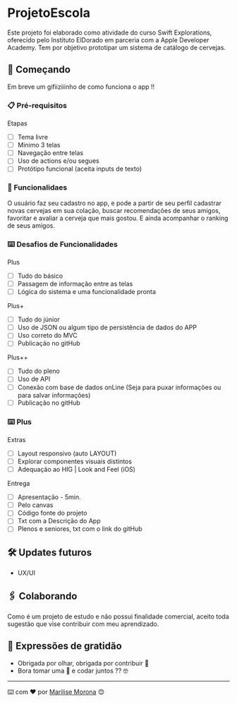 # ProjetoEscola

Este projeto foi elaborado como atividade do curso Swift Explorations, oferecido pelo Instituto ElDorado em parceria com a Apple Developer Academy.
Tem por objetivo prototipar um sistema de catálogo de cervejas.

## 🚀 Começando

Em breve um gifiiziiinho de como funciona o app !!

### 📋 Pré-requisitos

Etapas

- [ ] Tema livre
- [ ] Minimo 3 telas
- [ ] Navegação entre telas
- [ ] Uso de actions e/ou segues
- [ ] Protótipo funcional (aceita inputs de texto)

### 🔧 Funcionalidaes

O usuário faz seu cadastro no app, e pode a partir de seu perfil cadastrar novas cervejas em sua colação, buscar recomendações de seus amigos, favoritar e avaliar a cerveja que mais gostou. E ainda acompanhar o ranking de seus amigos.

### ⌨️ Desafios de Funcionalidades

Plus
- [ ] Tudo do básico
- [ ] Passagem de informação entre as telas
- [ ] Lógica do sistema e uma funcionalidade pronta

Plus+
- [ ] Tudo do júnior
- [ ] Uso de JSON ou algum tipo de persistência  de dados do APP
- [ ] Uso correto do MVC
- [ ] Publicação no gitHub

Plus++
- [ ] Tudo do pleno
- [ ] Uso de API
- [ ] Conexão com base de dados onLine (Seja para puxar informações ou para salvar informações)
- [ ] Publicação no gitHub

### ⌨️ Plus

Extras
- [ ] Layout responsivo (auto LAYOUT)
- [ ] Explorar componentes visuais distintos
- [ ] Adequação ao HIG | Look and Feel (iOS)

Entrega
- [ ] Apresentação - 5min.
- [ ] Pelo canvas
- [ ] Código fonte do projeto
- [ ] Txt com a Descrição do App
- [ ] Plenos e seniores, txt com o link do gitHub

## 🛠️ Updates futuros

* UX/UI

## 🖇️ Colaborando

Como é um projeto de estudo e não possui finalidade comercial, aceito toda sugestão que vise contribuir com meu aprendizado. 

## 🎁 Expressões de gratidão

* Obrigada por olhar, obrigada por contribuir 📢
* Bora tomar uma 🍺 e codar juntos ?? 🤓


---
⌨️ com ❤️ por [Marilise Morona](https://github.com/MariliseMorona) 😊
